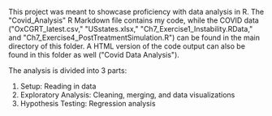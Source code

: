This project was meant to showcase proficiency with data analysis in R. The "Covid_Analysis" R Markdown file contains my code, while the COVID data ("OxCGRT_latest.csv," "USstates.xlsx," "Ch7_Exercise1_Instability.RData," and "Ch7_Exercise4_PostTreatmentSimulation.R") can be found in the main directory of this folder. A HTML version of the code output can also be found in this folder as well ("Covid Data Analysis"). 

The analysis is divided into 3 parts:
1) Setup: Reading in data
2) Exploratory Analysis: Cleaning, merging, and data visualizations
3) Hypothesis Testing: Regression analysis

